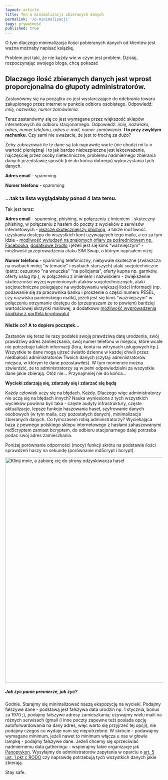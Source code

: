 ```yaml
---
layout: article
title: Ten o minimalizacji zbieranych danych
permalink: '/o-minimalizacji'
tags: prywatność
published: true
---
```


O tym dlaczego minimalizacja ilości pobieranych danych od klientów jest ważna możnaby napisać książkę.

Problem jest taki, że nie każdy wie w czym jest problem.
Dzisiaj, rozpoczynając swojego bloga, chcę pokazać

<h2>Dlaczego ilość zbieranych danych jest wprost proporcjonalna do głupoty administratorów.</h2>


Zastanówmy się na początku co jest wystarczające do odebrania towaru zakupionego przez internet w punkcie odbioru osobistego.
Odpowiedź: *imię, nazwisko, numer zamówienia.*

Teraz zastanówmy się co jest wymagane przez większość sklepów internetowych do odbioru stacjonarnego.
Odpowiedź: *imię, nazwisko, adres, numer telefonu, adres e-mail, numer zamówienia.* **I to przy zwykłym rachunku.** Czy sami nie uważacie, że jest to trochę za dużo?


Żeby zobrazować ile te dane są tak naprawdę warte (nie chodzi mi tu o wartość pieniężną) i to jak bardzo niebezpieczne jest lekceważenie, najczęściej przez osoby nietechniczne, problemu nadmiernego zbierania danych  przedstawię sposób (nie do końca dobrego) wykorzystania tych danych.

**Adres email** - spamming

**Numer telefonu** - spamming

<h3>…tak ta lista wyglądałaby ponad 4 lata temu.</h3>


Tak jest teraz:

**Adres email** - spamming, phishing, w połączeniu z imieniem - skuteczny phishing, w połączeniu z hasłem do poczty z wycieków z serwisów internetowych - [jeszcze skuteczniejszy phishing](https://zaufanatrzeciastrona.pl/post/nowa-metoda-szantazu-przestepcow-z-prawdziwym-haslem-uzytkownika/), a także możliwość uzyskania dostępu do wszystkich kont używających tego maila, a co za tym idzie - [możliwość wyłudzeń na znajomych ofiary za pośrednictwem np. Facebooka](https://niebezpiecznik.pl/post/ojciec-oszukal-mnie-przez-facebooka-czyli-dwa-ataki-swietnie-przygotowanego-zlodzieja-z-kryptowalutami-w-tle/), [dodatkowe źródło](https://niebezpiecznik.pl/post/jak-wyludzic-od-znajomego-800-zlotych-przez-facebooka/) i jeżeli jest się kimś "ważniejszym" - możliwość przeprowadzenia ataku SIM Swap, o którym napisałem niżej

**Numer telefonu** - spamming telefoniczny, niebywale skuteczne (zwłaszcza na osobach mniej "w temacie" i osobach starszych) ataki socjotechniczne (patrz: oszustwo "na wnuczka" "na policjanta", oferty kupna np. garnków, oferty usług itp.), w połączeniu z imieniem i nazwiskiem - zwiększenie skuteczności wyżej wymienionych ataków socjotechnicznych, ataki socjotechniczne polegające na wydobywaniu większej ilości informacji (np. podawanie się za pracownika banku i proszenie o części numeru PESEL, czy nazwiska panieńskiego matki), jeżeli jest się kimś "ważniejszym" w połączeniu otrzymanie dostępu do (przepraszam że to powiem) bardziej wartościowej skrzynki mailowej, a dodatkowo [możliwość wyprowadzenia środków z portfela kryptowalut](https://motherboard.vice.com/en_us/article/a3q7mz/hacker-allegedly-stole-millions-bitcoin-sim-swapping)




<h4>Nieźle co? A to dopiero początek…</h4>




Zastanów się teraz ile razy podałeś swoją prawdziwą datę urodzenia, swój prawdziwy adres zamieszkania, swój numer telefonu w miejscu, które wcale nie potrzebuje takich informacji (fora, konta na witrynach usługowych itp.). Wszystkie te dane mogą ujrzeć światło dzienne w każdej chwili przez niedbałość administratorów Twoich danych (czytaj: administratorów miejsca, w którym te dane pozostawiłeś). W tym momencie można stwierdzić, że to administratorzy są w pełni odpowiedzialni za wszystkie dane jakie zbierają. Otóż nie… Przynajmniej nie do końca…

**Wycieki zdarzają się, zdarzały się i zdarzać się będą**

Każdy człowiek uczy się na błędach. Każdy. Dlaczego więc administratorzy nie uczą się na błędach innych? Nauka wyniesiona z tych wszystkich wycieków powinna być taka - częste audyty infrastruktury, częste aktualizacje, lepsze funkcje haszowania haseł, szyfrowanie danych osobowych (w tym maila, czy pozostałych danych), minimalizacja zbieranych danych. Co tymczasem robią administratorzy? Wyciekająca baza z pewnego polskiego sklepu internetowego z hasłami zahaszowanymi md5cryptem zamiast bcryptem, do odbioru stacjonarnego dalej potrzeba podać swój adres zamieszkania.

Poniżej porównanie odporności (mocy) funkcji skrótu na podstawie ilości sprawdzeń haszy na sekundę (porównanie md5crypt i bcrypt)

[<img src="{{ site.baseurl }}/images/hashcat md5crypt vs bcrypt.jpg" alt="Klinij mnie, a zabiorę cię do strony odzyskiwacza haseł" style="width: 720px;"/>](https://hashcat.net/hashcat/)



<h5>Jak żyć panie premierze, jak żyć?</h5>

Godnie. Starajmy się minimalizować naszą ekspozycję na wycieki. Podajmy fałszywe dane - podstawą jest fałszywa data urodzin np. 1 stycznia, bonus za 1970 ;), podajmy fałszywe adresy zamieszkania; używajmy wielu maili na różnych serwisach (gmail (i inne poczty zapewne też) posiada opcję autoforwardowania na dany adres, więc warto się przyjrzeć tej opcji), nie podajmy czegoś co wydaje nam się niepotrzebne. W skrócie - podawajmy wymagane minimum, jeżeli nawet to minimum włącza u nas w głowie lampkę - podajmy fałszywe dane.
Jeżeli chcemy się sprzeciwiać nadmiernemu data gatheringu - wspierajmy takie organizacje jak [Panoptykon](https://panoptykon.org/). Wysyłajmy do administratorów zapytania w oparciu o [art. 5 ust. 1 pkt c RODO](https://gdpr.pl/artykul-5-zasady-dotyczace-przetwarzania-danych-osobowych) czy naprawdę potrzebują tych wszystkich danych jakie zbierają.

Stay safe.
